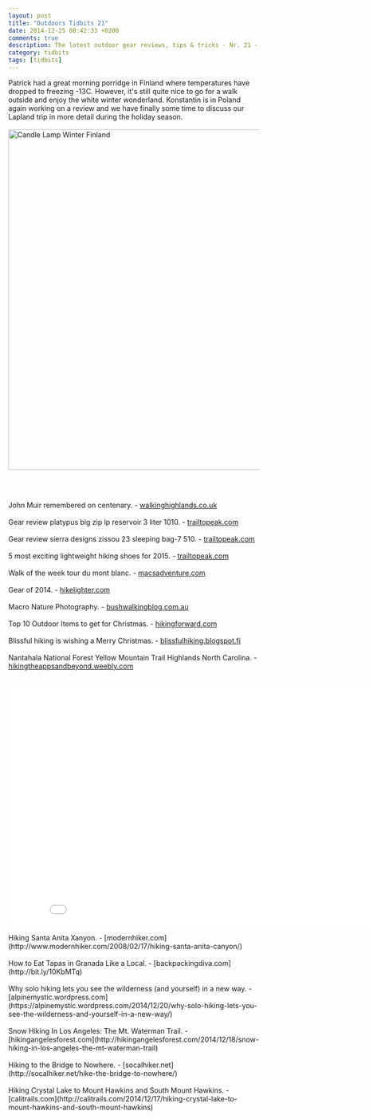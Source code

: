 ```yaml
---
layout: post
title: "Outdoors Tidbits 21"
date: 2014-12-25 08:42:33 +0200
comments: true
description: The latest outdoor gear reviews, tips & tricks - Nr. 21 - #outdoorstidbits
category: tidbits
tags: [tidbits]
---
```

Patrick had a great morning porridge in Finland where temperatures have dropped to freezing -13C. However, it's still quite nice to go for a walk outside and enjoy the white winter wonderland. Konstantin is in Poland again working on a review and we have finally some time to discuss our Lapland trip in more detail during the holiday season. 
<br><br>
<a href="https://www.flickr.com/photos/90204224@N07/11265029666" title="Candle Lamp Winter Finland"><img src="https://farm4.staticflickr.com/3805/11265029666_d26c4a5024_b.jpg" width="1024" height="683" alt="Candle Lamp Winter Finland"></a>
<!--more--><br><br>
John Muir remembered on centenary. - [walkinghighlands.co.uk](http://www.walkhighlands.co.uk/news/john-muir-centenary-celebrating/0012144/)
<br><br>
Gear review platypus big zip lp reservoir 3 liter 1010. - [trailtopeak.com](http://trailtopeak.com/2014/12/24/gear-review-platypus-big-zip-lp-reservoir-3-liter-1010)
<br><br>
Gear review sierra designs zissou 23 sleeping bag-7 510. - [trailtopeak.com](http://trailtopeak.com/2014/12/24/gear-review-sierra-designs-zissou-23-sleeping-bag-7-510)
<br><br>
5 most exciting lightweight hiking shoes for 2015. - [trailtopeak.com](http://trailtopeak.com/2014/12/23/5-most-exciting-lightweight-hiking-shoes-for-2015)
<br><br>
Walk of the week tour du mont blanc. - [macsadventure.com](http://www.macsadventure.com/walking-holidays/walk-of-the-week-tour-du-mont-blanc/)
<br><br>
Gear of 2014. - [hikelighter.com](http://hikelighter.com/2014/12/24/gear-of-2014/)
<br><br>
Macro Nature Photography. - [bushwalkingblog.com.au](http://www.bushwalkingblog.com.au/macro-nature-photography/)
<br><br>
Top 10 Outdoor Items to get for Christmas. - [hikingforward.com](http://www.hikingforward.com/blog/top-10-outdoor-items-to-get-for-christmas-according-to-grace-and-gabby)
<br><br>
Blissful hiking is wishing a Merry Christmas. - [blissfulhiking.blogspot.fi](http://nblo.gs/12gsaz)
<br><br>
Nantahala National Forest Yellow Mountain Trail Highlands North Carolina. - [hikingtheappsandbeyond.weebly.com](http://hikingtheappsandbeyond.weebly.com/trail-reports/nantahala-national-forest-yellow-mountain-trail-highlands-north-carolina)
<br><br>
<iframe width="853" height="480" src="//www.youtube.com/embed/ye4hvVjwS9c" frameborder="0" allowfullscreen></iframe><br><br>
Hiking Santa Anita Xanyon. - [modernhiker.com](http://www.modernhiker.com/2008/02/17/hiking-santa-anita-canyon/)
<br><br>
How to Eat Tapas in Granada Like a Local. - [backpackingdiva.com](http://bit.ly/10KbMTq)
<br><br>
Why solo hiking lets you see the wilderness (and yourself) in a new way. - [alpinemystic.wordpress.com](https://alpinemystic.wordpress.com/2014/12/20/why-solo-hiking-lets-you-see-the-wilderness-and-yourself-in-a-new-way/)
<br><br>
Snow Hiking In Los Angeles: The Mt. Waterman Trail. - [hikingangelesforest.com](http://hikingangelesforest.com/2014/12/18/snow-hiking-in-los-angeles-the-mt-waterman-trail)
<br><br>
Hiking to the Bridge to Nowhere. - [socalhiker.net](http://socalhiker.net/hike-the-bridge-to-nowhere/)
<br><br>
Hiking Crystal Lake to Mount Hawkins and South Mount Hawkins. - [calitrails.com](http://calitrails.com/2014/12/17/hiking-crystal-lake-to-mount-hawkins-and-south-mount-hawkins)
